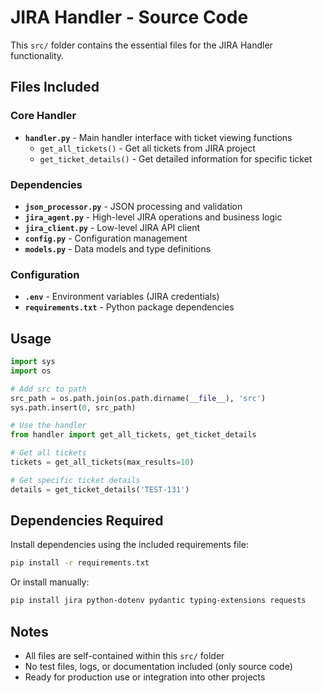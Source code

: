 # JIRA Handler - Source Code

This `src/` folder contains the essential files for the JIRA Handler functionality.

## Files Included

### Core Handler

- **`handler.py`** - Main handler interface with ticket viewing functions
  - `get_all_tickets()` - Get all tickets from JIRA project
  - `get_ticket_details()` - Get detailed information for specific ticket

### Dependencies

- **`json_processor.py`** - JSON processing and validation
- **`jira_agent.py`** - High-level JIRA operations and business logic
- **`jira_client.py`** - Low-level JIRA API client
- **`config.py`** - Configuration management
- **`models.py`** - Data models and type definitions

### Configuration

- **`.env`** - Environment variables (JIRA credentials)
- **`requirements.txt`** - Python package dependencies

## Usage

```python
import sys
import os

# Add src to path
src_path = os.path.join(os.path.dirname(__file__), 'src')
sys.path.insert(0, src_path)

# Use the handler
from handler import get_all_tickets, get_ticket_details

# Get all tickets
tickets = get_all_tickets(max_results=10)

# Get specific ticket details
details = get_ticket_details('TEST-131')
```

## Dependencies Required

Install dependencies using the included requirements file:

```bash
pip install -r requirements.txt
```

Or install manually:

```bash
pip install jira python-dotenv pydantic typing-extensions requests
```

## Notes

- All files are self-contained within this `src/` folder
- No test files, logs, or documentation included (only source code)
- Ready for production use or integration into other projects
